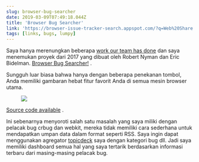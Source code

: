```yaml
---
slug: browser-bug-searcher
date: 2019-03-09T07:49:18.044Z
title: 'Browser Bug Searcher'
link: 'https://browser-issue-tracker-search.appspot.com/?q=Web%20Share'
tags: [links, bugs, lumpy]
---
```

Saya hanya merenungkan beberapa [work our team has done](https://twitter.com/ChromiumDev) dan saya menemukan proyek dari 2017 yang dibuat oleh Robert Nyman dan Eric Bidelman. [Browser Bug Searcher!](https://browser-issue-tracker-search.appspot.com/?q=Web%20Share) .

Sungguh luar biasa bahwa hanya dengan beberapa penekanan tombol, Anda memiliki gambaran hebat fitur favorit Anda di semua mesin browser utama.

<figure>
  <img src="/images/2019-03-09-browser-bug-searcher.jpeg">
</figure>

[Source code available](https://github.com/GoogleChrome/browser-bug-search) .

Ini sebenarnya menyoroti salah satu masalah yang saya miliki dengan pelacak bug crbug dan webkit, mereka tidak memiliki cara sederhana untuk mendapatkan umpan data dalam format seperti RSS. Saya ingin dapat menggunakan agregator [topicdeck](https://github.com/PaulKinlan/topicdeck) saya dengan kategori bug dll. Jadi saya memiliki dashboard semua hal yang saya tertarik berdasarkan informasi terbaru dari masing-masing pelacak bug.
